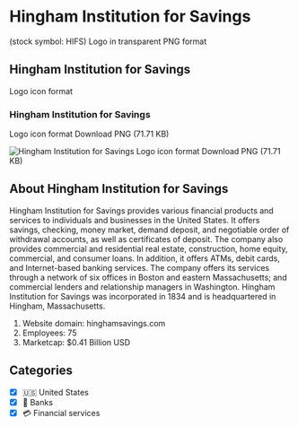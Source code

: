 # Hingham Institution for Savings
 (stock symbol: HIFS) Logo in transparent PNG format

## Hingham Institution for Savings
 Logo icon format

### Hingham Institution for Savings
 Logo icon format Download PNG (71.71 KB)

![Hingham Institution for Savings
 Logo icon format Download PNG (71.71 KB)](/img/orig/HIFS-2b05aa63.png)

## About Hingham Institution for Savings


Hingham Institution for Savings provides various financial products and services to individuals and businesses in the United States. It offers savings, checking, money market, demand deposit, and negotiable order of withdrawal accounts, as well as certificates of deposit. The company also provides commercial and residential real estate, construction, home equity, commercial, and consumer loans. In addition, it offers ATMs, debit cards, and Internet-based banking services. The company offers its services through a network of six offices in Boston and eastern Massachusetts; and commercial lenders and relationship managers in Washington. Hingham Institution for Savings was incorporated in 1834 and is headquartered in Hingham, Massachusetts.

1. Website domain: hinghamsavings.com
2. Employees: 75
3. Marketcap: $0.41 Billion USD


## Categories
- [x] 🇺🇸 United States
- [x] 🏦 Banks
- [x] 💳 Financial services
